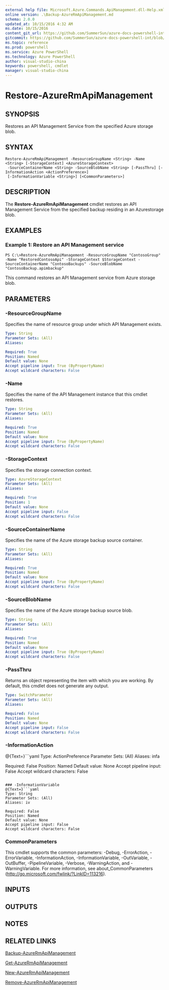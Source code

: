 ```yaml
---
external help file: Microsoft.Azure.Commands.ApiManagement.dll-Help.xml
online version: .\Backup-AzureRmApiManagement.md
schema: 2.0.0
updated_at: 10/15/2016 4:32 AM
ms.date: 10/15/2016
content_git_url: https://github.com/SummerSun/azure-docs-powershell-int/blob/master/azureps-cmdlets-docs/ResourceManager/AzureRM.ApiManagement/v2.0/CmdletMDs/Restore-AzureRmApiManagement.md
gitcommit: https://github.com/SummerSun/azure-docs-powershell-int/blob/1bfd8e268acfc1799ad3f17c5a982578f54443cf/azureps-cmdlets-docs/ResourceManager/AzureRM.ApiManagement/v2.0/CmdletMDs/Restore-AzureRmApiManagement.md
ms.topic: reference
ms.prod: powershell
ms.service: Azure PowerShell
ms.technology: Azure PowerShell
author: visual-studio-china
keywords: powershell, cmdlet
manager: visual-studio-china
---
```


# Restore-AzureRmApiManagement

## SYNOPSIS
Restores an API Management Service from the specified Azure storage blob.

## SYNTAX

```
Restore-AzureRmApiManagement -ResourceGroupName <String> -Name <String> [-StorageContext] <AzureStorageContext>
 -SourceContainerName <String> -SourceBlobName <String> [-PassThru] [-InformationAction <ActionPreference>]
 [-InformationVariable <String>] [<CommonParameters>]
```

## DESCRIPTION
The **Restore-AzureRmApiManagement** cmdlet restores an API Management Service from the specified backup residing in an Azurestorage blob.

## EXAMPLES

### Example 1: Restore an API Management service
```
PS C:\>Restore-AzureRmApiManagement -ResourceGroupName "ContosoGroup" -Name "RestoredContosoApi" -StorageContext $StorageContext -SourceContainerName "ContosoBackups" -SourceBlobName "ContosoBackup.apimbackup"
```

This command restores an API Management service from Azure storage blob.

## PARAMETERS

### -ResourceGroupName
Specifies the name of resource group under which API Management exists.

```yaml
Type: String
Parameter Sets: (All)
Aliases: 

Required: True
Position: Named
Default value: None
Accept pipeline input: True (ByPropertyName)
Accept wildcard characters: False
```

### -Name
Specifies the name of the API Management instance that this cmdlet restores.

```yaml
Type: String
Parameter Sets: (All)
Aliases: 

Required: True
Position: Named
Default value: None
Accept pipeline input: True (ByPropertyName)
Accept wildcard characters: False
```

### -StorageContext
Specifies the storage connection context.

```yaml
Type: AzureStorageContext
Parameter Sets: (All)
Aliases: 

Required: True
Position: 1
Default value: None
Accept pipeline input: False
Accept wildcard characters: False
```

### -SourceContainerName
Specifies the name of the Azure storage backup source container.

```yaml
Type: String
Parameter Sets: (All)
Aliases: 

Required: True
Position: Named
Default value: None
Accept pipeline input: True (ByPropertyName)
Accept wildcard characters: False
```

### -SourceBlobName
Specifies the name of the Azure storage backup source blob.

```yaml
Type: String
Parameter Sets: (All)
Aliases: 

Required: True
Position: Named
Default value: None
Accept pipeline input: True (ByPropertyName)
Accept wildcard characters: False
```

### -PassThru
Returns an object representing the item with which you are working.
By default, this cmdlet does not generate any output.

```yaml
Type: SwitchParameter
Parameter Sets: (All)
Aliases: 

Required: False
Position: Named
Default value: None
Accept pipeline input: False
Accept wildcard characters: False
```

### -InformationAction
@{Text=}```yaml
Type: ActionPreference
Parameter Sets: (All)
Aliases: infa

Required: False
Position: Named
Default value: None
Accept pipeline input: False
Accept wildcard characters: False
```

### -InformationVariable
@{Text=}```yaml
Type: String
Parameter Sets: (All)
Aliases: iv

Required: False
Position: Named
Default value: None
Accept pipeline input: False
Accept wildcard characters: False
```

### CommonParameters
This cmdlet supports the common parameters: -Debug, -ErrorAction, -ErrorVariable, -InformationAction, -InformationVariable, -OutVariable, -OutBuffer, -PipelineVariable, -Verbose, -WarningAction, and -WarningVariable. For more information, see about_CommonParameters (http://go.microsoft.com/fwlink/?LinkID=113216).

## INPUTS

## OUTPUTS

## NOTES

## RELATED LINKS

[Backup-AzureRmApiManagement](.\Backup-AzureRmApiManagement.md)

[Get-AzureRmApiManagement](.\Get-AzureRmApiManagement.md)

[New-AzureRmApiManagement](.\New-AzureRmApiManagement.md)

[Remove-AzureRmApiManagement](.\Remove-AzureRmApiManagement.md)

